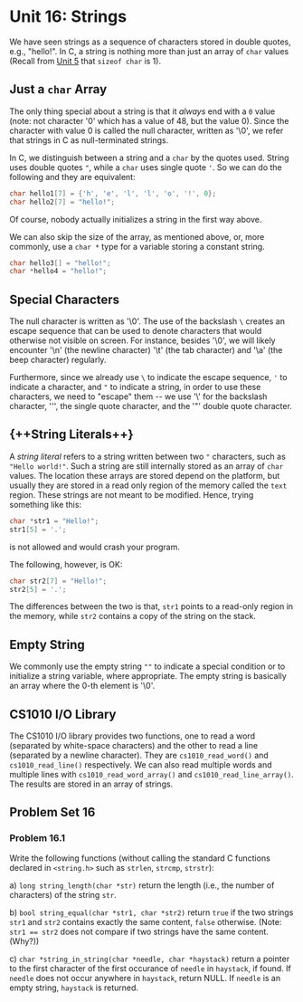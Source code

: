 # Unit 16: Strings

We have seen strings as a sequence of characters stored in double quotes, e.g., "hello!".  In C, a string is nothing more than just an array of `char` values (Recall from [Unit 5](05-first-c.md#other-types-in-c) that `sizeof char` is 1).

## Just a `char` Array
The only thing special about a string is that it _always_ end with a `0` value (note: not character '0' which has a value of 48, but the value 0).  Since the character with value 0 is called the null character, written as '\0', we refer that strings in C as null-terminated strings.

In C, we distinguish between a string and a `char` by the quotes used.  String uses double quotes `"`, while a `char` uses single quote `'`.  So we can do the following and they are equivalent:

```C
char hello1[7] = {'h', 'e', 'l', 'l', 'o', '!', 0}; 
char hello2[7] = "hello!";
```

Of course, nobody actually initializes a string in the first way above.

We can also skip the size of the array, as mentioned above, or, more commonly, use a `char *` type for a variable storing a constant string.
```C
char hello3[] = "hello!";
char *hello4 = "hello!";
```

## Special Characters

The null character is written as '\0'.  The use of the backslash `\` creates an escape sequence that can be used to denote characters that would otherwise not visible on screen.  For instance, besides '\0', we will likely encounter '\n' (the newline character) '\t' (the tab character) and '\a' (the beep character) regularly.  

Furthermore, since we already use `\` to indicate the escape sequence, `'` to indicate a character, and `"` to indicate a string, in order to use these characters, we need to "escape" them -- we use '\\' for the backslash character, '\'', the single quote character, and the '\"' double quote character.

## {++String Literals++}

A _string literal_ refers to a string written between two `"` characters, such as `"Hello world!"`.  Such a string are still internally stored as an array of `char` values.  The location these arrays are stored depend on the platform, but usually they are stored in a read only region of the memory called the `text` region.  These strings are not meant to be modified.  Hence, trying something like this:

```C
char *str1 = "Hello!";
str1[5] = '.';
```

is not allowed and would crash your program.

The following, however, is OK:
```C
char str2[7] = "Hello!";
str2[5] = '.';
```

The differences between the two is that, `str1` points to a read-only region in the memory, while `str2` contains a copy of the string on the stack.

## Empty String

We commonly use the empty string `""` to indicate a special condition or to initialize a string variable, where appropriate.  The empty string is basically an array where the 0-th element is '\0'.

## CS1010 I/O Library

The CS1010 I/O library provides two functions, one to read a word (separated by white-space characters) and the other to read a line (separated by a newline character).  They are `cs1010_read_word()` and `cs1010_read_line()` respectively.  We can also read multiple words and multiple lines with `cs1010_read_word_array()` and `cs1010_read_line_array()`.  The results are stored in an array of strings.

## Problem Set 16

### Problem 16.1

Write the following functions (without calling the standard C functions declared in `<string.h>` such as `strlen`, `strcmp`, `strstr`):

a) `long string_length(char *str)` return the length (i.e., the number of characters) of the string `str`.

b) `bool string_equal(char *str1, char *str2)` return `true` if the two strings `str1` and `str2` contains exactly the same content, `false` otherwise.  (Note: `str1 == str2` does not compare if two strings have the same content. (Why?))

c) `char *string_in_string(char *needle, char *haystack)` return a pointer to the first character of the first occurance of `needle` in `haystack`, if found.  If `needle` does not occur anywhere in `haystack`, return NULL.  If `needle` is an empty string, `haystack` is returned.
